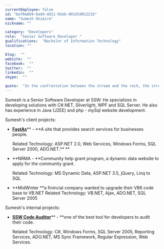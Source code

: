 ```yaml
---
currentEmployee: false
id: "bef0a6b9-0add-dd11-92eb-00155d01221b"
name: "Sumesh Ghimire"
nickname: ""

category: "Developers"
role:  "Senior Software Developer "
qualifications:  "Bachelor of Information Technology"
location: ""

blog:  ""
website:  ""
facebook:  ""
twitter:  ""
linkedin:  ""
skype:  ""

quote:  "In the confrontation between the stream and the rock, the stream always wins - not through strength, but through persistence. - Budda"
---
```


Sumesh is a Senior Software Developer at SSW. He specializes in developing solutions with C#.NET, Silverlight, WPF and SQL Server. He also has experience in Java (J2EE) and php - mySql website development.  

Sumesh's client projects:  

*   [**FastAs**](http://www.fastas.com/)** - **A site that provides search services for businesses people.  

    Related Technology: ASP.NET 2.0, Web Services, Windows Forms, SQL Server 2000, ADO.NET.** **
*   **NRMA - **Community help grant program, a dynamic data website to apply for the community grant.  

    Related Technology: MS Dynamic Data, ASP.NET 3.5, jQuery, Linq to SQL
*   **MidWinter **a finincial company wanted to upgrade their VB6 code base to VB.NET Related Technology: VB.NET, Ajax, ADO.NET, SQL Server 2005

Sumesh's internal projects: 

*   **[SSW Code Auditor](http://www.ssw.com.au/ssw/codeauditor/)**** - **one of the best tool for developers to audit their code.  

    Related Technology: C#, Windows Forms, SQL Server 2005, Reporting Services, ADO.NET, MS Sync Framework, Regular Expression, Web Services.